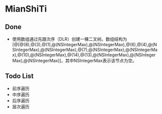 # MianShiTi

## Done
* 使用数组通过先跟次序（DLR）创建一棵二叉树。数组结构为[@[@(8),@(3),@(1),@(NSIntegerMax),@(NSIntegerMax),@(6),@(4),@(NSIntegerMax),@(NSIntegerMax),@(7),@(NSIntegerMax),@(NSIntegerMax),@(10),@(NSIntegerMax),@(14),@(13),@(NSIntegerMax),@(NSIntegerMax),@(NSIntegerMax)]，其中NSIntegerMax表示该节点为空。

## Todo List
* 前序遍历
* 中序遍历
* 后序遍历
* 层次遍历
